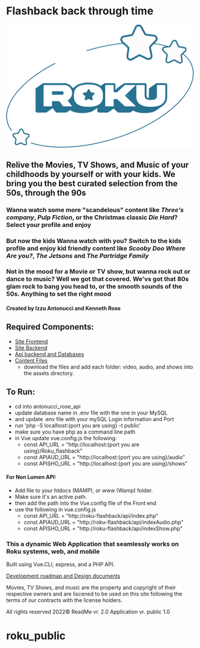 # Flashback back through time

![Roku Flashback](images/rokuLogo.png)

## Relive the Movies, TV Shows, and Music of your childhoods by yourself or with your kids. We bring you the best curated selection  from the 50s, through the 90s

### Wanna watch some more "scandelous" content like _Three's company_, _Pulp Fiction_, or the Christmas classic _Die Hard_? Select your profile and enjoy

### But now the kids Wanna watch with you? Switch to the kids profile and enjoy kid friendly content like _Scooby Doo Where Are you?_, _The Jetsons_ and _The Partridge Family_

### Not in the mood for a Movie or TV show, but wanna rock out or dance to music? Well we got that covered. We'vs got that 80s glam rock to bang you head to, or the smooth sounds of the 50s. Anything to set the right mood

#### Created by Izzu Antonucci and Kenneth Rose

## Required Components:

- [Site Frontend](https://github.com/kgrose102/antonucci_rose_rokufront)
- [Site Backend](https://github.com/kgrose102/antonucci_rose_rokuback)
- [Api backend and Databases](https://github.com/kgrose102/antonucci_rose_api)
- [Content Files](https://1drv.ms/u/s!ArZVsiqfft1BrtpvEfUB0xsDPu1hMQ?e=5BmBhY)
    - download the files and add each folder: video, audio, and shows into the assets directory.

## To Run:
- cd into antonucci_rose_api
- update database name in .env file with the one in your MySQL
- and update .env file with your mySQL Login information and Port
- run 'php -S localhost:{port you are using} -t public'
- make sure you have php as a command line path
- in Vue update vue.config.js the following:
    - const API_URL = "http://localhost:{port you are using}/Roku_flashback"
    - const APIAUD_URL = "http://localhost:{port you are using}/audio"
    - const APISHO_URL = "http://localhost:{port you are using}/shows"


#### For Non Lumen API:

- Add file to your htdocs (MAMP), or www (Wamp) folder.
- Make sure it's an active path.
- then add the path into the Vue.config file of the Front end
- use the following in vue.config.js
    - const API_URL = "http://roku-flashback/api/index.php"
    - const APIAUD_URL = "http://roku-flashback/api/indexAudio.php"
    - const APISHO_URL = "http://roku-flashback/api/indexShow.php"

### This a dynamic Web Application that seamlessly works on Roku systems, web, and mobile

Built using Vue.CLI, express, and a PHP API.

[Development roadmap and Design documents](https://drive.google.com/drive/folders/1YcSSL_2XcVb5oM67r4d4Ph736_vRER_-?usp=sharing)

Movies, TV Shows, and music are the property and copyright of their respective owners and are liscened to be used on this site following the terms of our contracts with the license holders.

All rights reserved 2022©
ReadMe vr. 2.0
Application vr. public 1.0
# roku_public
